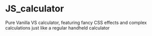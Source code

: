 # JS_calculator

Pure Vanilla VS calculator, featuring fancy CSS effects and complex calculations just like a regular handheld calculator
